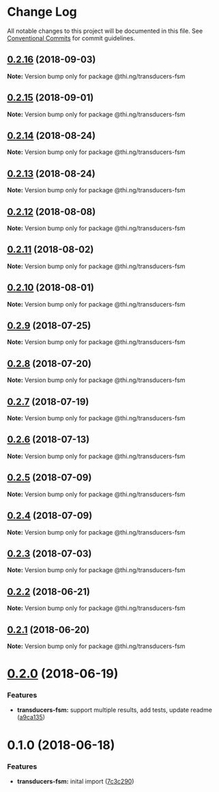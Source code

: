 # Change Log

All notable changes to this project will be documented in this file.
See [Conventional Commits](https://conventionalcommits.org) for commit guidelines.

<a name="0.2.16"></a>
## [0.2.16](https://github.com/thi-ng/umbrella/compare/@thi.ng/transducers-fsm@0.2.15...@thi.ng/transducers-fsm@0.2.16) (2018-09-03)




**Note:** Version bump only for package @thi.ng/transducers-fsm

<a name="0.2.15"></a>
## [0.2.15](https://github.com/thi-ng/umbrella/compare/@thi.ng/transducers-fsm@0.2.14...@thi.ng/transducers-fsm@0.2.15) (2018-09-01)




**Note:** Version bump only for package @thi.ng/transducers-fsm

<a name="0.2.14"></a>
## [0.2.14](https://github.com/thi-ng/umbrella/compare/@thi.ng/transducers-fsm@0.2.13...@thi.ng/transducers-fsm@0.2.14) (2018-08-24)




**Note:** Version bump only for package @thi.ng/transducers-fsm

<a name="0.2.13"></a>
## [0.2.13](https://github.com/thi-ng/umbrella/compare/@thi.ng/transducers-fsm@0.2.12...@thi.ng/transducers-fsm@0.2.13) (2018-08-24)




**Note:** Version bump only for package @thi.ng/transducers-fsm

<a name="0.2.12"></a>
## [0.2.12](https://github.com/thi-ng/umbrella/compare/@thi.ng/transducers-fsm@0.2.11...@thi.ng/transducers-fsm@0.2.12) (2018-08-08)




**Note:** Version bump only for package @thi.ng/transducers-fsm

<a name="0.2.11"></a>
## [0.2.11](https://github.com/thi-ng/umbrella/compare/@thi.ng/transducers-fsm@0.2.10...@thi.ng/transducers-fsm@0.2.11) (2018-08-02)




**Note:** Version bump only for package @thi.ng/transducers-fsm

<a name="0.2.10"></a>
## [0.2.10](https://github.com/thi-ng/umbrella/compare/@thi.ng/transducers-fsm@0.2.9...@thi.ng/transducers-fsm@0.2.10) (2018-08-01)




**Note:** Version bump only for package @thi.ng/transducers-fsm

<a name="0.2.9"></a>
## [0.2.9](https://github.com/thi-ng/umbrella/compare/@thi.ng/transducers-fsm@0.2.8...@thi.ng/transducers-fsm@0.2.9) (2018-07-25)




**Note:** Version bump only for package @thi.ng/transducers-fsm

<a name="0.2.8"></a>
## [0.2.8](https://github.com/thi-ng/umbrella/compare/@thi.ng/transducers-fsm@0.2.7...@thi.ng/transducers-fsm@0.2.8) (2018-07-20)




**Note:** Version bump only for package @thi.ng/transducers-fsm

<a name="0.2.7"></a>
## [0.2.7](https://github.com/thi-ng/umbrella/compare/@thi.ng/transducers-fsm@0.2.6...@thi.ng/transducers-fsm@0.2.7) (2018-07-19)




**Note:** Version bump only for package @thi.ng/transducers-fsm

<a name="0.2.6"></a>
## [0.2.6](https://github.com/thi-ng/umbrella/compare/@thi.ng/transducers-fsm@0.2.5...@thi.ng/transducers-fsm@0.2.6) (2018-07-13)




**Note:** Version bump only for package @thi.ng/transducers-fsm

<a name="0.2.5"></a>
## [0.2.5](https://github.com/thi-ng/umbrella/compare/@thi.ng/transducers-fsm@0.2.4...@thi.ng/transducers-fsm@0.2.5) (2018-07-09)




**Note:** Version bump only for package @thi.ng/transducers-fsm

<a name="0.2.4"></a>
## [0.2.4](https://github.com/thi-ng/umbrella/compare/@thi.ng/transducers-fsm@0.2.3...@thi.ng/transducers-fsm@0.2.4) (2018-07-09)




**Note:** Version bump only for package @thi.ng/transducers-fsm

<a name="0.2.3"></a>
## [0.2.3](https://github.com/thi-ng/umbrella/compare/@thi.ng/transducers-fsm@0.2.2...@thi.ng/transducers-fsm@0.2.3) (2018-07-03)




**Note:** Version bump only for package @thi.ng/transducers-fsm

<a name="0.2.2"></a>
## [0.2.2](https://github.com/thi-ng/umbrella/compare/@thi.ng/transducers-fsm@0.2.1...@thi.ng/transducers-fsm@0.2.2) (2018-06-21)




**Note:** Version bump only for package @thi.ng/transducers-fsm

<a name="0.2.1"></a>
## [0.2.1](https://github.com/thi-ng/umbrella/compare/@thi.ng/transducers-fsm@0.2.0...@thi.ng/transducers-fsm@0.2.1) (2018-06-20)




**Note:** Version bump only for package @thi.ng/transducers-fsm

<a name="0.2.0"></a>
# [0.2.0](https://github.com/thi-ng/umbrella/compare/@thi.ng/transducers-fsm@0.1.0...@thi.ng/transducers-fsm@0.2.0) (2018-06-19)


### Features

* **transducers-fsm:** support multiple results, add tests, update readme ([a9ca135](https://github.com/thi-ng/umbrella/commit/a9ca135))




<a name="0.1.0"></a>
# 0.1.0 (2018-06-18)


### Features

* **transducers-fsm:** inital import ([7c3c290](https://github.com/thi-ng/umbrella/commit/7c3c290))
